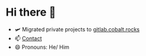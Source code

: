 # Hi there 👋

- 🛩️ Migrated private projects to [gitlab.cobalt.rocks](https://gitlab.cobalt.rocks)
- 📫 [Contact](https://cobalt.rocks)
- 😄 Pronouns: He/ Him
